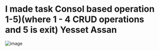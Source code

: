 # I made task Consol based operation 1-5)(where 1 - 4 CRUD operations and 5 is exit) Yesset Assan
![image](https://github.com/yessetassan/GoAss2/assets/139701904/946e9773-cb94-4523-90cd-6a227e13ee9a)

